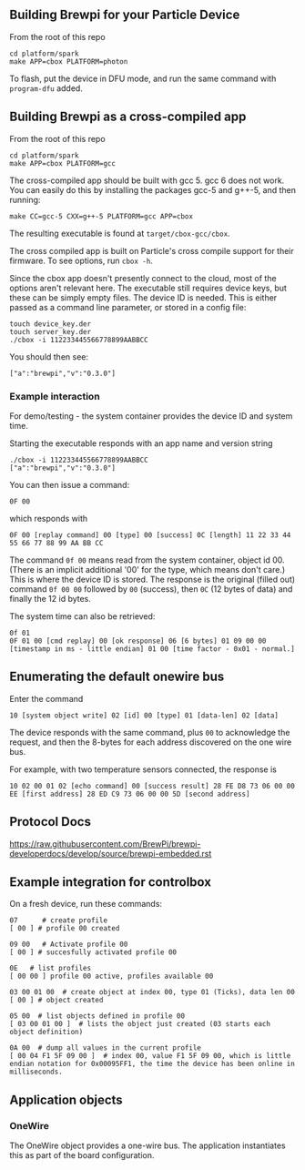 
## Building Brewpi for your Particle Device

From the root of this repo
```
cd platform/spark
make APP=cbox PLATFORM=photon
```
To flash, put the device in DFU mode, and run the same command with `program-dfu` added.


## Building Brewpi as a cross-compiled app
From the root of this repo
```
cd platform/spark
make APP=cbox PLATFORM=gcc
```
The cross-compiled app should be built with gcc 5. gcc 6 does not work.
You can easily do this by installing the packages gcc-5 and g++-5, and then running:
```
make CC=gcc-5 CXX=g++-5 PLATFORM=gcc APP=cbox
```

The resulting executable is  found at `target/cbox-gcc/cbox`.

The cross compiled app is built on Particle's cross compile support for their firmware. To see options, run `cbox -h`. 

Since the cbox app doesn't presently connect to the cloud, most of the options aren't relevant here. The executable still requires device keys, but these can be simply empty files. The device ID is needed. This is either passed as a command line parameter, or stored in a config file:

```
touch device_key.der
touch server_key.der
./cbox -i 112233445566778899AABBCC
```

You should then see:

```
["a":"brewpi","v":"0.3.0"]
```

### Example interaction

For demo/testing - the system container provides the device ID and system time. 

Starting the executable responds with an app name and version string

```
./cbox -i 112233445566778899AABBCC
["a":"brewpi","v":"0.3.0"]
```

You can then issue a command:

```
0F 00
```

which responds with

```
0F 00 [replay command] 00 [type] 00 [success] 0C [length] 11 22 33 44 55 66 77 88 99 AA BB CC 
```

The command `0f 00` means read from the system container, object id 00. (There is an implicit additional '00' for the type, which means don't care.) This is where the device ID is stored. The response is the original (filled out) command `0f 00 00` followed by `00` (success), then `0C` (12 bytes of data) and finally the 12 id bytes. 

The system time can also be retrieved:

```
0f 01
0F 01 00 [cmd replay] 00 [ok response] 06 [6 bytes] 01 09 00 00 [timestamp in ms - little endian] 01 00 [time factor - 0x01 - normal.] 
```
## Enumerating the default onewire bus

Enter the command

```
10 [system object write] 02 [id] 00 [type] 01 [data-len] 02 [data]
```

The device responds with the same command, plus `00` to acknowledge the request, and then the 8-bytes for each address discovered on the one wire bus. 

For example, with two temperature sensors connected, the response is

```
10 02 00 01 02 [echo command] 00 [success result] 28 FE D8 73 06 00 00 EE [first address] 28 ED C9 73 06 00 00 5D [second address]
```


## Protocol Docs

https://raw.githubusercontent.com/BrewPi/brewpi-developerdocs/develop/source/brewpi-embedded.rst



## Example integration for controlbox

On a fresh device, run these commands:

```
07 	    # create profile
[ 00 ] # profile 00 created

09 00   # Activate profile 00
[ 00 ] # succesfully activated profile 00

0E   # list profiles
[ 00 00 ] profile 00 active, profiles available 00

03 00 01 00  # create object at index 00, type 01 (Ticks), data len 00
[ 00 ] # object created

05 00  # list objects defined in profile 00
[ 03 00 01 00 ]  # lists the object just created (03 starts each object definition)

0A 00  # dump all values in the current profile
[ 00 04 F1 5F 09 00 ]  # index 00, value F1 5F 09 00, which is little endian notation for 0x00095FF1, the time the device has been online in milliseconds. 
```

## Application objects

### OneWire

The OneWire object provides a one-wire bus. The application instantiates this as part of the board configuration.

